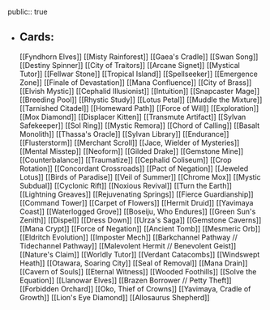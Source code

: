 public:: true
- ## Cards:
	[[Fyndhorn Elves]]
	[[Misty Rainforest]]
	[[Gaea's Cradle]]
	[[Swan Song]]
	[[Destiny Spinner]]
	[[City of Traitors]]
	[[Arcane Signet]]
	[[Mystical Tutor]]
	[[Fellwar Stone]]
	[[Tropical Island]]
	[[Spellseeker]]
	[[Emergence Zone]]
	[[Finale of Devastation]]
	[[Mana Confluence]]
	[[City of Brass]]
	[[Elvish Mystic]]
	[[Cephalid Illusionist]]
	[[Intuition]]
	[[Snapcaster Mage]]
	[[Breeding Pool]]
	[[Rhystic Study]]
	[[Lotus Petal]]
	[[Muddle the Mixture]]
	[[Tarnished Citadel]]
	[[Homeward Path]]
	[[Force of Will]]
	[[Exploration]]
	[[Mox Diamond]]
	[[Displacer Kitten]]
	[[Transmute Artifact]]
	[[Sylvan Safekeeper]]
	[[Sol Ring]]
	[[Mystic Remora]]
	[[Chord of Calling]]
	[[Basalt Monolith]]
	[[Thassa's Oracle]]
	[[Sylvan Library]]
	[[Endurance]]
	[[Flusterstorm]]
	[[Merchant Scroll]]
	[[Jace, Wielder of Mysteries]]
	[[Mental Misstep]]
	[[Neoform]]
	[[Gilded Drake]]
	[[Gemstone Mine]]
	[[Counterbalance]]
	[[Traumatize]]
	[[Cephalid Coliseum]]
	[[Crop Rotation]]
	[[Concordant Crossroads]]
	[[Pact of Negation]]
	[[Jeweled Lotus]]
	[[Birds of Paradise]]
	[[Veil of Summer]]
	[[Chrome Mox]]
	[[Mystic Subdual]]
	[[Cyclonic Rift]]
	[[Noxious Revival]]
	[[Turn the Earth]]
	[[Lightning Greaves]]
	[[Rejuvenating Springs]]
	[[Fierce Guardianship]]
	[[Command Tower]]
	[[Carpet of Flowers]]
	[[Hermit Druid]]
	[[Yavimaya Coast]]
	[[Waterlogged Grove]]
	[[Boseiju, Who Endures]]
	[[Green Sun's Zenith]]
	[[Dispel]]
	[[Dress Down]]
	[[Urza's Saga]]
	[[Gemstone Caverns]]
	[[Mana Crypt]]
	[[Force of Negation]]
	[[Ancient Tomb]]
	[[Mesmeric Orb]]
	[[Eldritch Evolution]]
	[[Imposter Mech]]
	[[Barkchannel Pathway // Tidechannel Pathway]]
	[[Malevolent Hermit // Benevolent Geist]]
	[[Nature's Claim]]
	[[Worldly Tutor]]
	[[Verdant Catacombs]]
	[[Windswept Heath]]
	[[Otawara, Soaring City]]
	[[Seal of Removal]]
	[[Mana Drain]]
	[[Cavern of Souls]]
	[[Eternal Witness]]
	[[Wooded Foothills]]
	[[Solve the Equation]]
	[[Llanowar Elves]]
	[[Brazen Borrower // Petty Theft]]
	[[Forbidden Orchard]]
	[[Oko, Thief of Crowns]]
	[[Yavimaya, Cradle of Growth]]
	[[Lion's Eye Diamond]]
	[[Allosaurus Shepherd]]
